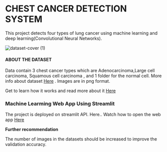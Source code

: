 # CHEST CANCER DETECTION SYSTEM
This project detects four types of lung cancer using machine learning and deep learning(Convolutional Neural Networks).

![dataset-cover (1)](https://github.com/Ntaaboo/Chest-Cancer-Detection/assets/74633312/9f763be7-79fd-41b6-8fdb-27c4e5dfccea)

#### ABOUT THE DATASET
Data contain 3 chest cancer types which are Adenocarcinoma,Large cell carcinoma, Squamous cell carcinoma , and 1 folder for the normal cell. More info about dataset [Here](https://www.kaggle.com/datasets/mohamedhanyyy/chest-ctscan-images) . Images are in png format.

Get to learn how it works and read more about it [Here](https://medium.com/@josephbowyer5)


### Machine Learming Web App Using Streamlit
The project is deployed on streamlit API. Here..
Watch how to open the web app [Here](https://www.youtube.com/watch?v=5kt6eMWU-IA)

**Further recommendation**

The number of images in the datasets should be increased to improve the validation accuracy.
